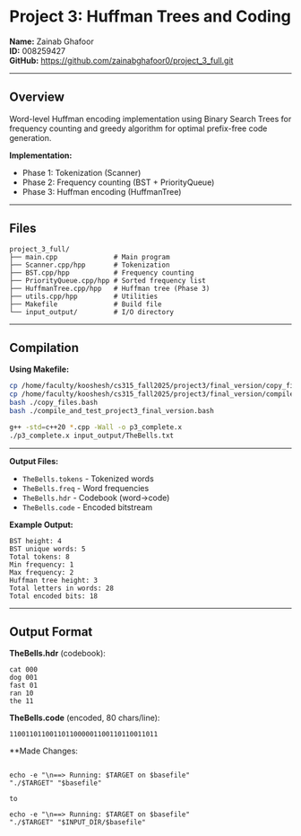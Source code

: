 # Project 3: Huffman Trees and Coding

**Name:** Zainab Ghafoor  
**ID:** 008259427  
**GitHub:** https://github.com/zainabghafoor0/project_3_full.git

---

## Overview

Word-level Huffman encoding implementation using Binary Search Trees for frequency counting and greedy algorithm for optimal prefix-free code generation.

**Implementation:**
- Phase 1: Tokenization (Scanner)
- Phase 2: Frequency counting (BST + PriorityQueue)
- Phase 3: Huffman encoding (HuffmanTree)

---

## Files

```
project_3_full/
├── main.cpp              # Main program
├── Scanner.cpp/hpp       # Tokenization
├── BST.cpp/hpp           # Frequency counting
├── PriorityQueue.cpp/hpp # Sorted frequency list
├── HuffmanTree.cpp/hpp   # Huffman tree (Phase 3)
├── utils.cpp/hpp         # Utilities
├── Makefile              # Build file
└── input_output/         # I/O directory
```

---

## Compilation

**Using Makefile:**
```bash
cp /home/faculty/kooshesh/cs315_fall2025/project3/final_version/copy_files.bash .
cp /home/faculty/kooshesh/cs315_fall2025/project3/final_version/compile_and_test_project3_final_version.bash
bash ./copy_files.bash
bash ./compile_and_test_project3_final_version.bash

g++ -std=c++20 *.cpp -Wall -o p3_complete.x
./p3_complete.x input_output/TheBells.txt
```
---

**Output Files:**
- `TheBells.tokens` - Tokenized words
- `TheBells.freq` - Word frequencies
- `TheBells.hdr` - Codebook (word→code)
- `TheBells.code` - Encoded bitstream

**Example Output:**
```
BST height: 4
BST unique words: 5
Total tokens: 8
Min frequency: 1
Max frequency: 2
Huffman tree height: 3
Total letters in words: 28
Total encoded bits: 18
```

---

## Output Format

**TheBells.hdr** (codebook):
```
cat 000
dog 001
fast 01
ran 10
the 11
```

**TheBells.code** (encoded, 80 chars/line):
```
1100110110011011000001100110110011011
```

**Made Changes:
```on the compile_and_test_project3_final_version.bash, I made these changes

echo -e "\n==> Running: $TARGET on $basefile"
"./$TARGET" "$basefile"

to

echo -e "\n==> Running: $TARGET on $basefile"
"./$TARGET" "$INPUT_DIR/$basefile"
```
